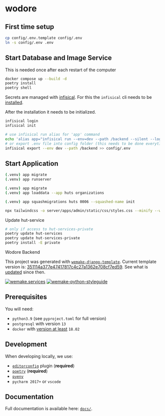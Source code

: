 # wodore

## First time setup
```bash
cp config/.env.template config/.env
ln -s config/.env .env
```

## Start Database and Image Service

This is needed once after each restart of the computer

```bash
docker compose up --build -d
poetry install
poetry shell
```

Secrets are managed with [infisical](https://infisical.com/).
For this the `infisical` cli needs to be [installed](https://infisical.com/docs/cli/overview#installation).

After the installation it needs to be initialized.


```bash
infisical login
infisical init

# use infisical run alias for 'app' command
echo 'alias app="infisical run --env=dev --path /backend --silent --log-level warn -- app "' >> .venv/bin/activate
# or export .env file into config folder (this needs to be done everytime a secret changes).
infisical export --env dev --path /backend >> config/.env
```

## Start Application
```bash
(.venv) app migrate
(.venv) app runserver
```


```bash
(.venv) app migrate
(.venv) app loaddata --app huts organizations
```

```bash
(.venv) app squashmigrations huts 0006 --squashed-name init
```

```bash
npx tailwindcss -o server/apps/admin/static/css/styles.css --minify --watch 
```

Update hut-service
```bash
# only if access to hut-services-private
poetry update hut-services
poetry update hut-services-private
poetry install -E private 
```


Wodore Backend

This project was generated with [`wemake-django-template`](https://github.com/wemake-services/wemake-django-template). Current template version is: [351114a377e47417817c4c27a1362e708cf7ed59](https://github.com/wemake-services/wemake-django-template/tree/351114a377e47417817c4c27a1362e708cf7ed59). See what is [updated](https://github.com/wemake-services/wemake-django-template/compare/351114a377e47417817c4c27a1362e708cf7ed59...master) since then.


[![wemake.services](https://img.shields.io/badge/%20-wemake.services-green.svg?label=%20&logo=data%3Aimage%2Fpng%3Bbase64%2CiVBORw0KGgoAAAANSUhEUgAAABAAAAAQCAMAAAAoLQ9TAAAABGdBTUEAALGPC%2FxhBQAAAAFzUkdCAK7OHOkAAAAbUExURQAAAAAAAAAAAAAAAAAAAAAAAAAAAAAAAP%2F%2F%2F5TvxDIAAAAIdFJOUwAjRA8xXANAL%2Bv0SAAAADNJREFUGNNjYCAIOJjRBdBFWMkVQeGzcHAwksJnAPPZGOGAASzPzAEHEGVsLExQwE7YswCb7AFZSF3bbAAAAABJRU5ErkJggg%3D%3D)](https://wemake-services.github.io)
[![wemake-python-styleguide](https://img.shields.io/badge/style-wemake-000000.svg)](https://github.com/wemake-services/wemake-python-styleguide)


## Prerequisites

You will need:

- `python3.9` (see `pyproject.toml` for full version)
- `postgresql` with version `13`
- `docker` with [version at least](https://docs.docker.com/compose/compose-file/#compose-and-docker-compatibility-matrix) `18.02`


## Development

When developing locally, we use:

- [`editorconfig`](http://editorconfig.org/) plugin (**required**)
- [`poetry`](https://github.com/python-poetry/poetry) (**required**)
- [`pyenv`](https://github.com/pyenv/pyenv)
- `pycharm 2017+` or `vscode`


## Documentation

Full documentation is available here: [`docs/`](docs).
